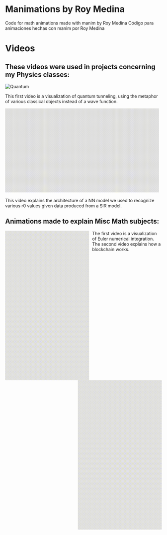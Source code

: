 # Manimations by Roy Medina

Code for math animations made with manim by Roy Medina
Código para animaciones hechas con manim por Roy Medina

# Videos

## These videos were used in projects concerning my Physics classes:

<img src="./rendered/480p/Potential-resized.gif" alt="Quantum" width="495" height="270">

This first video is a visualization of quantum tunneling, using the metaphor of various classical objects instead of a wave function. 


<img src="./rendered/480p/SIR_neural_Net-resized.gif" alt="Quantum" width="495" height="270">

This video explains the architecture of a NN model we used to recognize various r0 values given data produced from a SIR model.


## Animations made to explain Misc Math subjects:

<img src="./rendered/480p/Euler-resized.gif" alt="Euler" style="float: left; width: 270; height: 495; margin-right: 10px;"> <img src="./rendered/480p/cripto-resized.gif" alt="Cripto" style="float: right; width: 270; height: 495;">

The first video is a visualization of Euler numerical integration.
The second video explains how a blockchain works.


